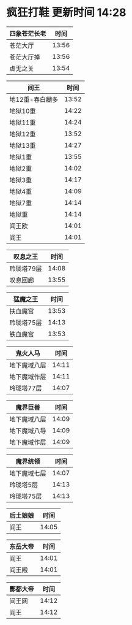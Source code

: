 # 疯狂打鞋 更新时间 14:28

| 四象苍茫长老   | 时间    |
|--------|-------|
| 苍茫大厅 | 13:56 |
| 苍茫大厅掉 | 13:56 |
| 虚无之关 | 13:54 |

| 间王   | 时间    |
|--------|-------|
| 地12重-春白糊多 | 13:52 |
| 地狱10重 | 14:22 |
| 地狱11重 | 14:24 |
| 地狱12重 | 13:52 |
| 地狱13重 | 14:27 |
| 地狱1重 | 13:55 |
| 地狱2重 | 14:02 |
| 地狱3重 | 14:17 |
| 地狱4重 | 14:09 |
| 地狱7重 | 14:14 |
| 地狱重 | 14:14 |
| 闻王欧 | 14:01 |
| 阎王 | 14:01 |

| 叹息之王   | 时间    |
|--------|-------|
| 玲珑塔79层 | 14:08 |
| 叹息回廊 | 13:55 |

| 猛魔之王   | 时间    |
|--------|-------|
| 扶血魔宫 | 13:53 |
| 玲珑塔75层 | 14:13 |
| 铁血魔宫 | 13:53 |

| 鬼火人马   | 时间    |
|--------|-------|
| 地下魔域八层 | 14:11 |
| 地下魔域作层 | 14:11 |
| 玲珑塔77层 | 14:07 |

| 魔界巨兽   | 时间    |
|--------|-------|
| 地下魔域八层 | 14:09 |
| 地下魔域八导 | 14:09 |
| 地下魔域作层 | 14:09 |

| 魔界统领   | 时间    |
|--------|-------|
| 地下魔域七层 | 14:07 |
| 玲珑塔5层 | 14:13 |
| 玲珑塔75层 | 14:13 |

| 后土娘娘   | 时间    |
|--------|-------|
| 阎王 | 14:05 |

| 东岳大帝   | 时间    |
|--------|-------|
| 阎王 | 14:01 |
| 阎王殿 | 14:01 |

| 酆都大帝   | 时间    |
|--------|-------|
| 间王网 | 14:12 |
| 阎王 | 14:12 |